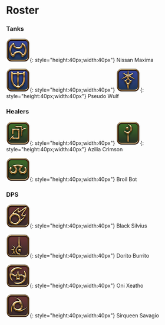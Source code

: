 # Roster

### Tanks
![Warrior](img/Tanks/Warrior.png){: style="height:40px;width:40px"} Nissan Maxima
  
  


![Paladin](img/Tanks/Paladin.png){: style="height:40px;width:40px"} ![Dark Knight](img/Tanks/DarkKnight.png){: style="height:40px;width:40px"} Pseudo Wulf  

### Healers
![Astrologian](img/Healers/Astrologian.png){: style="height:40px;width:40px"} ![White Mage](img/Healers/WhiteMage.png){: style="height:40px;width:40px"} Azilia Crimson




![Scholar](img/Healers/Scholar.png){: style="height:40px;width:40px"} Broil Bot  

### DPS
![Black Mage](img/DPS/BlackMage.png){: style="height:40px;width:40px"} Black Silvius



![Red Mage](img/DPS/RedMage.png){: style="height:40px;width:40px"} Dorito Burrito



![Samurai](img/DPS/Samurai.png){: style="height:40px;width:40px"} Oni Xeatho



![Ninja](img/DPS/Ninja.png){: style="height:40px;width:40px"} Sirqueen Savagio
